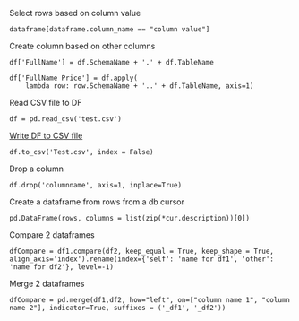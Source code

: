 Select rows based on column value
```
dataframe[dataframe.column_name == "column value"]
```

Create column based on other columns
```
df['FullName'] = df.SchemaName + '.' + df.TableName 
```
```
df['FullName Price'] = df.apply(
    lambda row: row.SchemaName + '..' + df.TableName, axis=1)
```
Read CSV file to DF
```
df = pd.read_csv('test.csv')
```
[Write DF to CSV file](https://pandas.pydata.org/pandas-docs/stable/reference/api/pandas.DataFrame.to_csv.html)
```
df.to_csv('Test.csv', index = False)
```


Drop a column
```
df.drop('columnname', axis=1, inplace=True)
```

Create a dataframe from rows from a db cursor
```
pd.DataFrame(rows, columns = list(zip(*cur.description))[0])
```

Compare 2 dataframes
```
dfCompare = df1.compare(df2, keep_equal = True, keep_shape = True, align_axis='index').rename(index={'self': 'name for df1', 'other': 'name for df2'}, level=-1)
```

Merge 2 dataframes
```
dfCompare = pd.merge(df1,df2, how="left", on=["column name 1", "column name 2"], indicator=True, suffixes = ('_df1', '_df2'))
```


